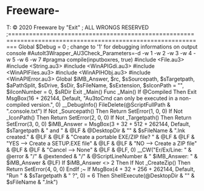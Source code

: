 # Freeware-
T:         © 2020 Freeware by "Exit" ;                   ALL WRONGS RESERVED ;==============================================================================================================  Global $Debug = 0     ;  change to '1' for debugging informations on output console  #AutoIt3Wrapper_AU3Check_Parameters=-d -w 1 -w 2 -w 3 -w 4 -w 5 -w 6 -w 7 #pragma compile(inputboxres, true) #include &lt;File.au3> #include &lt;String.au3> #include &lt;WinAPIGdi.au3> #include &lt;WinAPIFiles.au3> #include &lt;WinAPIHObj.au3> #include &lt;WinAPIError.au3>  Global $iMB_Answer, $rc, $sSourcepath, $sTargetpath, $aPathSplit, $sDrive, $sDir, $sFileName, $sExtension, $sIconPath = "", $iIconNumber = 0, $sRDir Exit _Main()  Func _Main()     If @Compiled Then Exit MsgBox(16 + 262144, Default, "Au3toCmd can only be executed in a non-compiled version.", 0)     __DebugInfo()     FileDelete(@ScriptFullPath &amp; ".console.txt")     If Not _Sourcepath() Then Return SetError(1, 0, 0)     If Not _IconPath() Then Return SetError(2, 0, 0)     If Not _Targetpath() Then Return SetError(3, 0, 0)     $iMB_Answer = MsgBox(3 + 32 + 512 + 262144, Default, $sTargetpath &amp; "     and " &amp; @LF &amp; @DesktopDir &amp; "\" &amp; $sFileName &amp; ".lnk  created." &amp; @LF &amp; @LF &amp; "Create a portable EXE/ZIP file? " &amp; @LF &amp; @LF &amp; "YES --> Create a SETUP.EXE file" &amp; @LF &amp; @LF &amp; "NO --> Create a ZIP file" &amp; @LF &amp; @LF &amp; "Cancel --> None" &amp; @LF &amp; @LF, 0)     __CW("Er/Ex/Line: " &amp; @error &amp; "/" &amp; @extended &amp; "/" &amp; @ScriptLineNumber &amp; " $iMB_Answer: " &amp; $iMB_Answer &amp; @LF)     If $iMB_Answer &lt;> 2 Then         If Not _CreateZip() Then Return SetError(4, 0, 0)     EndIf ;~  If MsgBox(4 + 32 + 256 + 262144, Default, "Run " &amp; $sTargetpath &amp; " ?", 0) = 6 Then ShellExecute(@DesktopDir &amp; "\" &amp; $sFileName &amp; ".lnk")

